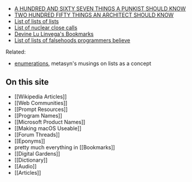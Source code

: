 - [A HUNDRED AND SIXTY SEVEN THINGS A PUNKIST SHOULD KNOW](http://www.punk.ist/)
- [TWO HUNDRED FIFTY THINGS AN ARCHITECT SHOULD KNOW](https://www.readingdesign.org/250-things)
- [List of lists of lists](https://en.wikipedia.org/wiki/List_of_lists_of_lists)
- [List of nuclear close calls](https://en.wikipedia.org/wiki/List_of_nuclear_close_calls)
- [Devine Lu Linvega's Bookmarks](https://wiki.xxiivv.com/site/bookmarks.html)
- [List of lists of falsehoods programmers believe](https://github.com/kdeldycke/awesome-falsehood)

Related:

- [enumerations](https://metasyn.pw/enumerations), metasyn's musings on lists as a concept

## On this site

- [[Wikipedia Articles]]
- [[Web Communities]]
- [[Prompt Resources]]
- [[Program Names]]
- [[Microsoft Product Names]]
- [[Making macOS Useable]]
- [[Forum Threads]]
- [[Eponyms]]
- pretty much everything in [[Bookmarks]]
- [[Digital Gardens]]
- [[Dictionary]]
- [[Audio]]
- [[Articles]]